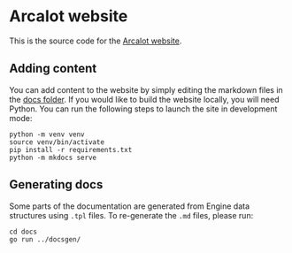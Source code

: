 # Arcalot website

This is the source code for the [Arcalot website](https://arcalot.github.io).

## Adding content

You can add content to the website by simply editing the markdown files in the [docs folder](docs). If you would like to build the website locally, you will need Python. You can run the following steps to launch the site in development mode:

```
python -m venv venv
source venv/bin/activate
pip install -r requirements.txt
python -m mkdocs serve
```

## Generating docs

Some parts of the documentation are generated from Engine data structures using `.tpl` files. To re-generate the `.md` files, please run:

```
cd docs
go run ../docsgen/
```